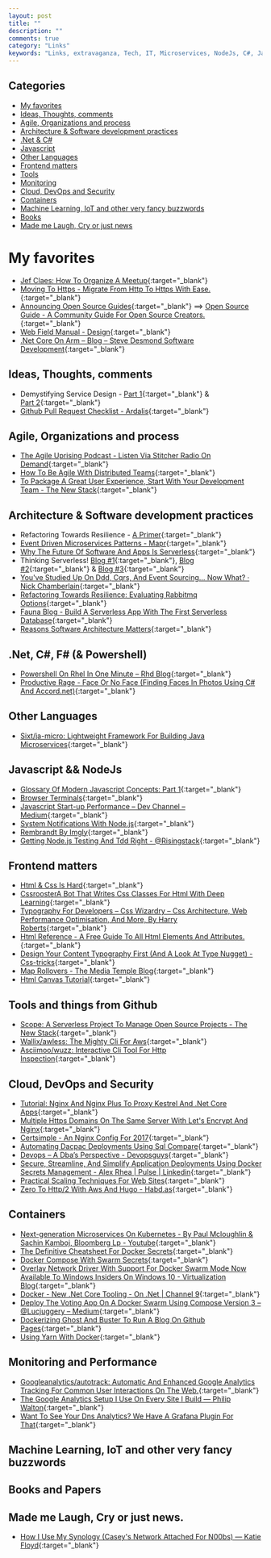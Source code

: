 ```yaml
---
layout: post
title: ""
description: ""
comments: true
category: "Links"
keywords: "Links, extravaganza, Tech, IT, Microservices, NodeJs, C#, Javascript, Solution architecture"
---
```


## Categories ##
* [My favorites](#favorites)
* [Ideas, Thoughts, comments](#ideas)
* [Agile, Organizations and process](#agile)
* [Architecture & Software development practices](#development)
* [.Net & C#](#net)
* [Javascript](#javascript)
* [Other Languages](#polygloting)
* [Frontend matters](#web)
* [Tools](#tools)
* [Monitoring](#monitoring)
* [Cloud, DevOps and Security](#devops)
* [Containers](#containers)
* [Machine Learning, IoT and other very fancy buzzwords](#iot)
* [Books](#books)
* [Made me Laugh, Cry or just news](#news)

# My favorites<a name="favorites"></a> #
* [Jef Claes: How To Organize A Meetup](http://www.jefclaes.be/2017/02/how-to-organize-meetup.html){:target="_blank"}
* [Moving To Https - Migrate From Http To Https With Ease.](https://movingtohttps.com/){:target="_blank"}
* [Announcing Open Source Guides](https://github.com/blog/2318-announcing-open-source-guides){:target="_blank"} ==> [Open Source Guide - A Community Guide For Open Source Creators.](https://opensource.guide/){:target="_blank"}
* [Web Field Manual - Design](http://webfieldmanual.com/design.html){:target="_blank"}
* [.Net Core On Arm – Blog – Steve Desmond Software Development](https://stevedesmond.ca/blog/net-core-on-arm){:target="_blank"}

## Ideas, Thoughts, comments <a name="ideas"></a> ##
* Demystifying Service Design - [Part 1](https://blog.practicalservicedesign.com/demystifying-service-design-part-1-56be3322d070#.hpuycskgt){:target="_blank"} & [Part 2](https://blog.practicalservicedesign.com/demystifying-service-design-part-2-2602772c317d#.j6ron1a6f){:target="_blank"}
* [Github Pull Request Checklist - Ardalis](http://ardalis.com/github-pull-request-checklist){:target="_blank"}

## Agile, Organizations and process<a name="agile"></a> ##
* [The Agile Uprising Podcast - Listen Via Stitcher Radio On Demand](http://www.stitcher.com/podcast/the-agile-uprising-podcast){:target="_blank"}
* [How To Be Agile With Distributed Teams](https://www.infoq.com/articles/be-agile-distributed-teams){:target="_blank"}
* [To Package A Great User Experience, Start With Your Development Team - The New Stack](https://thenewstack.io/package-great-user-experience-start-development-team/){:target="_blank"}

## Architecture & Software development practices <a name="development"></a> ##
* Refactoring Towards Resilience - [A Primer](https://jimmybogard.com/refactoring-towards-resilience-a-primer/){:target="_blank"}
* [Event Driven Microservices Patterns - Mapr](https://www.mapr.com/blog/event-driven-microservices-patterns){:target="_blank"}
* [Why The Future Of Software And Apps Is Serverless](https://read.acloud.guru/why-the-future-of-software-and-apps-is-serverless-reprinted-from-10-15-2012-b92ea572b2ef#.zgyvhpiq7){:target="_blank"}
* Thinking Serverless! [Blog #1](https://read.acloud.guru/thinking-serverless-how-new-approaches-address-modern-data-processing-needs-part-1-af6a158a3af1#.mnuqu3ir6){:target="_blank"}, [Blog #2](https://read.acloud.guru/thinking-serverless-platform-level-issues-part-2-60762ab3d73e#.nxkmmb3f3){:target="_blank"} & [Blog #3](https://read.acloud.guru/thinking-serverless-data-and-workflow-issues-part-3-32557d37c743#.s55t34m3g){:target="_blank"}
* [You've Studied Up On Ddd, Cqrs, And Event Sourcing... Now What? · Nick Chamberlain](https://buildplease.com/pages/now-what/){:target="_blank"}
* [Refactoring Towards Resilience: Evaluating Rabbitmq Options](https://jimmybogard.com/refactoring-towards-resilience-evaluating-rabbitmq-options/){:target="_blank"}
* [Fauna Blog - Build A Serverless App With The First Serverless Database](https://fauna.com/blog/serverless-cloud-database?yc=){:target="_blank"}
* [Reasons Software Architecture Matters](http://blog.dmbcllc.com/reasons-software-architecture-matters/){:target="_blank"}

## **.Net, C#, F# (& Powershell)**  <a name="net"></a> ##
* [Powershell On Rhel In One Minute – Rhd Blog](https://developers.redhat.com/blog/2017/02/09/powershell-on-rhel-in-one-minute/){:target="_blank"}
* [Productive Rage - Face Or No Face (Finding Faces In Photos Using C# And Accord.net)](http://www.productiverage.com/face-or-no-face-finding-faces-in-photos-using-c-sharp-and-accordnet){:target="_blank"}

## Other Languages  <a name="polygloting"></a> ##
* [Sixt/ja-micro: Lightweight Framework For Building Java Microservices](https://github.com/Sixt/ja-micro){:target="_blank"}

## Javascript && NodeJs <a name="javascript"></a><a name="nodejs"></a> ##
* [Glossary Of Modern Javascript Concepts: Part 1](https://auth0.com/blog/glossary-of-modern-javascript-concepts/){:target="_blank"}
* [Browser Terminals](https://remysharp.com/2017/02/10/browser-terminals){:target="_blank"}
* [Javascript Start-up Performance – Dev Channel – Medium](https://medium.com/dev-channel/javascript-start-up-performance-69200f43b201#.rhhbesh7h){:target="_blank"}
* [System Notifications With Node.js](https://davidwalsh.name/system-notifications-node){:target="_blank"}
* [Rembrandt By Imgly](http://rembrandtjs.com/){:target="_blank"}
* [Getting Node.js Testing And Tdd Right - @Risingstack](https://blog.risingstack.com/getting-node-js-testing-and-tdd-right-node-js-at-scale/){:target="_blank"}

## Frontend matters <a name="web"></a> ##
* [Html & Css Is Hard](https://internetingishard.com/html-and-css/){:target="_blank"}
* [CssroosterA Bot That Writes Css Classes For Html With Deep Learning](https://huu.la/ai/cssrooster){:target="_blank"}
* [Typography For Developers – Css Wizardry – Css Architecture, Web Performance Optimisation, And More, By Harry Roberts](https://csswizardry.com/2017/02/typography-for-developers/){:target="_blank"}
* [Html Reference - A Free Guide To All Html Elements And Attributes.](http://htmlreference.io/){:target="_blank"}
* [Design Your Content Typography First (And A Look At Type Nugget) - Css-tricks](https://css-tricks.com/design-content-typography-first-look-type-nugget/){:target="_blank"}
* [Map Rollovers - The Media Temple Blog](http://mediatemple.net/blog/tips/map-rollovers/){:target="_blank"}
* [Html Canvas Tutorial](https://skilled.co/html-canvas/){:target="_blank"}

## Tools and things from Github <a name="tools"></a> ##
* [Scope: A Serverless Project To Manage Open Source Projects - The New Stack](https://thenewstack.io/scope-serverless-project-manage-open-source-projects/){:target="_blank"}
* [Wallix/awless: The Mighty Cli For Aws](https://github.com/wallix/awless){:target="_blank"}
* [Asciimoo/wuzz: Interactive Cli Tool For Http Inspection](https://github.com/asciimoo/wuzz){:target="_blank"}

## Cloud, DevOps and Security<a name="devops"></a> ##
* [Tutorial: Nginx And Nginx Plus To Proxy Kestrel And .Net Core Apps](https://www.nginx.com/blog/tutorial-proxy-net-core-kestrel-nginx-plus/){:target="_blank"}
* [Multiple Https Domains On The Same Server With Let's Encrypt And Nginx](https://blog.benroux.me/running-multiple-https-domains-from-the-same-server/){:target="_blank"}
* [Certsimple - An Nginx Config For 2017](https://certsimple.com/blog/nginx-http2-load-balancing-config){:target="_blank"}
* [Automating Dacpac Deployments Using Sql Compare](http://www.red-gate.com/blog/automating-dacpac-deployments-using-the-sql-compare-command-line-and-powershell){:target="_blank"}
* [Devops – A Dba’s Perspective - Devopsguys](https://www.devopsguys.com/2017/02/10/devops-a-dba-perspective/){:target="_blank"}
* [Secure, Streamline, And Simplify Application Deployments Using Docker Secrets Management - Alex Rhea | Pulse | Linkedin](https://www.linkedin.com/pulse/secure-streamline-simplify-application-deployments-using-alex-rhea){:target="_blank"}
* [Practical Scaling Techniques For Web Sites](https://hackernoon.com/practical-scaling-techniques-for-web-sites-554a38dbd492#.kwhhiconj){:target="_blank"}
* [Zero To Http/2 With Aws And Hugo - Habd.as](https://habd.as/zero-to-http-2-aws-hugo/){:target="_blank"}

## Containers <a name="containers"></a> ##
* [Next-generation Microservices On Kubernetes - By Paul Mcloughlin & Sachin Kamboj, Bloomberg Lp - Youtube](https://www.youtube.com/watch?v=F2nqrXke19w){:target="_blank"}
* [The Definitive Cheatsheet For Docker Secrets](http://blog.pascalandy.com/the-definitive-cheatsheet-for-docker-secrets/){:target="_blank"}
* [Docker Compose With Swarm Secrets](http://training.play-with-docker.com/swarm-compose-secrets/){:target="_blank"}
* [Overlay Network Driver With Support For Docker Swarm Mode Now Available To Windows Insiders On Windows 10 - Virtualization Blog](https://blogs.technet.microsoft.com/virtualization/2017/02/09/overlay-network-driver-with-support-for-docker-swarm-mode-now-available-to-windows-insiders-on-windows-10/){:target="_blank"}
* [Docker - New .Net Core Tooling - On .Net | Channel 9](https://channel9.msdn.com/Shows/On-NET/Docker-New-NET-Core-tooling){:target="_blank"}
* [Deploy The Voting App On A Docker Swarm Using Compose Version 3 – @Lucjuggery – Medium](https://medium.com/lucjuggery/deploy-the-voting-apps-stack-on-a-docker-swarm-4390fd5eee4#.wxc7qvoxf){:target="_blank"}
* [Dockerizing Ghost And Buster To Run A Blog On Github Pages](https://stefanscherer.github.io/dockerizing-ghost-buster/){:target="_blank"}
* [Using Yarn With Docker](https://hackernoon.com/using-yarn-with-docker-c116ad289d56#.nlysjronp){:target="_blank"}

## Monitoring and Performance <a name="monitoring"></a> ##
* [Googleanalytics/autotrack: Automatic And Enhanced Google Analytics Tracking For Common User Interactions On The Web.](https://github.com/googleanalytics/autotrack){:target="_blank"}
* [The Google Analytics Setup I Use On Every Site I Build — Philip Walton](https://philipwalton.com/articles/the-google-analytics-setup-i-use-on-every-site-i-build/){:target="_blank"}
* [Want To See Your Dns Analytics? We Have A Grafana Plugin For That](https://blog.cloudflare.com/grafana-plugin/){:target="_blank"}

## Machine Learning, IoT and other very fancy buzzwords <a name="iot"></a> ##

## Books and Papers<a name="books"></a> ##

## Made me Laugh, Cry or just news. <a name="news"></a> ##
* [How I Use My Synology (Casey's Network Attached For N00bs) — Katie Floyd](https://katiefloyd.com/blog/how-i-use-my-synology-caseys-network-attached-for-n00bs){:target="_blank"}